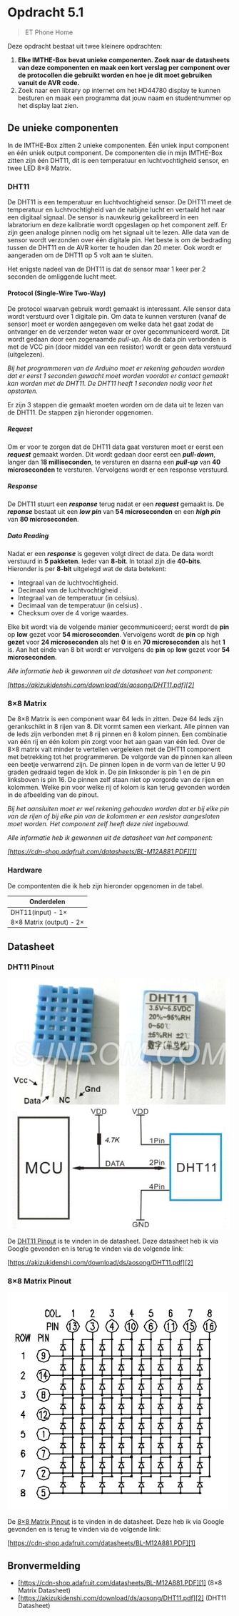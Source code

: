 # Opdracht 5.1

> ET Phone Home

Deze opdracht bestaat uit twee kleinere opdrachten:

1. **Elke IMTHE-Box bevat unieke componenten. Zoek naar de datasheets van deze componenten en maak een kort verslag per component over de protocollen die gebruikt worden en hoe je dit moet gebruiken vanuit de AVR code.**
2. Zoek naar een library op internet om het HD44780 display te kunnen besturen en maak een programma dat jouw naam en studentnummer op het display laat zien.

## De unieke componenten

In de IMTHE-Box zitten 2 unieke componenten. Één uniek input component en één uniek output component. De componenten die in mijn IMTHE-Box zitten zijn één DHT11, dit is een temperatuur en luchtvochtigheid sensor, en twee LED 8×8 Matrix.

### DHT11

De DHT11 is een temperatuur en luchtvochtigheid sensor. De DHT11 meet de  temperatuur en luchtvochtigheid van de nabijne lucht en vertaald het naar een digitaal signaal. De sensor is nauwkeurig gekalibreerd in een labratorium en deze kalibratie wordt opgeslagen op het component zelf. Er zijn geen analoge pinnen nodig om het signaal uit te lezen. Alle data van de sensor wordt verzonden over één digitale pin. Het beste is om de bedrading tussen de DHT11 en de AVR korter te houden dan 20 meter. Ook wordt er aangeraden om de DHT11 op 5 volt aan te sluiten.

Het enigste nadeel van de DHT11 is dat de sensor maar 1 keer per 2 seconden de omliggende lucht meet.

#### Protocol (Single-Wire Two-Way)

De protocol waarvan gebruik wordt gemaakt is interessant. Alle sensor data wordt verstuurd over 1 digitale pin. Om data te kunnen versturen (vanaf de sensor) moet er worden aangegeven om welke data het gaat zodat de ontvanger en de verzender weten waar er over gecommuniceerd wordt. Dit wordt gedaan door een zogenaamde *pull-up*. Als de data pin verbonden is met de VCC pin (door middel van een resistor) wordt er geen data verstuurd (uitgelezen).

*Bij het programmeren van de Arduino moet er rekening gehouden worden dat er eerst 1 seconden gewacht moet worden voordat er contact gemaakt kan worden met de DHT11. De DHT11 heeft 1 seconden nodig voor het opstarten.*

Er zijn 3 stappen die gemaakt moeten worden om de data uit te lezen van de DHT11. De stappen zijn hieronder opgenomen.

##### Request

Om er voor te zorgen dat de DHT11 data gaat versturen moet er eerst een ***request*** gemaakt worden. Dit wordt gedaan door eerst een ***pull-down***, langer dan 1**8 milliseconden**, te versturen en daarna een ***pull-up*** van **40 microseconden** te versturen. Vervolgens wordt er een response verstuurd.

##### Response

De DHT11 stuurt een ***response*** terug nadat er een ***request*** gemaakt is. De ***reponse*** bestaat uit een ***low pin*** van **54 microseconden** en een ***high pin*** van **80 microseconden**.

##### Data Reading

Nadat er een ***response*** is gegeven volgt direct de data. De data wordt verstuurd in **5 pakketen**. Ieder van **8-bit**. In totaal zijn die **40-bits**. Hieronder is per **8-bit** uitgelegd wat de data betekent:

- Integraal van de luchtvochtigheid.
- Decimaal van de luchtvochtigheid .
- Integraal van de temperatuur (in celsius).
- Decimaal van de temperatuur (in celsius) .
- Checksum over de 4 vorige waardes.

Elke bit wordt via de volgende manier gecommuniceerd; eerst wordt de **pin** op **low** gezet voor **54 microseconden**. Vervolgens wordt de **pin** op high **gezet** voor **24 microseconden** als het **0** is en **70 microseconden** als het **1** is. Aan het einde van 8 bit wordt er vervolgens de **pin** op **low** gezet voor **54 microseconden**.

*Alle informatie heb ik gewonnen uit de datasheet van het component:*

*[https://akizukidenshi.com/download/ds/aosong/DHT11.pdf][2]*

### 8×8 Matrix

De 8×8 Matrix is een component waar 64 leds in zitten. Deze 64 leds zijn gerankschikt in 8 rijen van 8. Dit vormt samen een vierkant. Alle pinnen van de leds zijn verbonden met 8 rij pinnen en 8 kolom pinnen. Een combinatie van één rij en één kolom pin zorgt voor het aan gaan van één led. Over de 8×8 matrix valt minder te vertellen vergeleken met de DHT11 component met betrekking tot het programmeren. De volgorde van de pinnen kan alleen een beetje verwarrend zijn. De pinnen lopen in de vorm van de letter U 90 graden gedraaid tegen de klok in. De pin linksonder is pin 1 en de pin linksboven is pin 16. De pinnen zelf staan niet op vorgorde van de rijen en kolommen. Welke pin voor welke rij of kolom is kan terug gevonden worden in de afbeelding van de pinout.

*Bij het aansluiten moet er wel rekening gehouden worden dat er bij elke pin van de rijen of bij elke pin van de kolommen er een resistor aangesloten moet worden. Het component zelf heeft deze niet ingebouwd.*

*Alle informatie heb ik gewonnen uit de datasheet van het component:*

*[https://cdn-shop.adafruit.com/datasheets/BL-M12A881.PDF][1]*

### Hardware

De compontenten die ik heb zijn hieronder opgenomen in de tabel.

| Onderdelen               |
| ------------------------ |
| DHT11(input) - 1×        |
| 8×8 Matrix (output) - 2× |

## Datasheet

### DHT11 Pinout

![DHT11 Pinout](assets/data_sheets/dht11.png)

De [DHT11 Pinout][2] is te vinden in de datasheet. Deze datasheet heb ik via Google gevonden en is terug te vinden via de volgende link:

[https://akizukidenshi.com/download/ds/aosong/DHT11.pdf][2]

### 8×8 Matrix Pinout

![8×8 Matrix Pinout](assets/data_sheets/8x8_matrix.png)

De [8×8 Matrix Pinout][1] is te vinden in de datasheet. Deze heb ik via Google gevonden en is terug te vinden via de volgende link:

[https://cdn-shop.adafruit.com/datasheets/BL-M12A881.PDF][1]

## Bronvermelding

* [https://cdn-shop.adafruit.com/datasheets/BL-M12A881.PDF][1] (8×8 Matrix Datasheet)
* [https://akizukidenshi.com/download/ds/aosong/DHT11.pdf][2] (DHT11 Datasheet)

[1]: https://cdn-shop.adafruit.com/datasheets/BL-M12A881.PDF "8×8 Matrix Datasheet"
[2]: https://akizukidenshi.com/download/ds/aosong/DHT11.pdf "DHT11 Datasheet"
